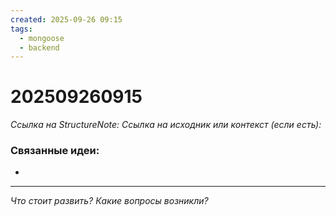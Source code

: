 ```yaml
---
created: 2025-09-26 09:15
tags:
  - mongoose
  - backend
---
```

# 202509260915
*Ссылка на StructureNote:*
*Ссылка на исходник или контекст (если есть):* 

### Связанные идеи:
* 
---

*Что стоит развить? Какие вопросы возникли?*